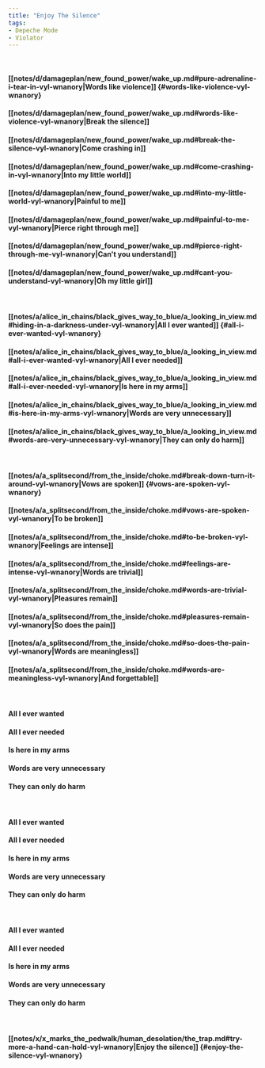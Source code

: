 ```yaml
---
title: "Enjoy The Silence"
tags:
- Depeche Mode
- Violator
---
```

&nbsp;
#### [[notes/d/damageplan/new_found_power/wake_up.md#pure-adrenaline-i-tear-in-vyl-wnanory|Words like violence]] {#words-like-violence-vyl-wnanory}
#### [[notes/d/damageplan/new_found_power/wake_up.md#words-like-violence-vyl-wnanory|Break the silence]]
#### [[notes/d/damageplan/new_found_power/wake_up.md#break-the-silence-vyl-wnanory|Come crashing in]]
#### [[notes/d/damageplan/new_found_power/wake_up.md#come-crashing-in-vyl-wnanory|Into my little world]]
#### [[notes/d/damageplan/new_found_power/wake_up.md#into-my-little-world-vyl-wnanory|Painful to me]]
#### [[notes/d/damageplan/new_found_power/wake_up.md#painful-to-me-vyl-wnanory|Pierce right through me]]
#### [[notes/d/damageplan/new_found_power/wake_up.md#pierce-right-through-me-vyl-wnanory|Can't you understand]]
#### [[notes/d/damageplan/new_found_power/wake_up.md#cant-you-understand-vyl-wnanory|Oh my little girl]]
&nbsp;
#### [[notes/a/alice_in_chains/black_gives_way_to_blue/a_looking_in_view.md#hiding-in-a-darkness-under-vyl-wnanory|All I ever wanted]] {#all-i-ever-wanted-vyl-wnanory}
#### [[notes/a/alice_in_chains/black_gives_way_to_blue/a_looking_in_view.md#all-i-ever-wanted-vyl-wnanory|All I ever needed]]
#### [[notes/a/alice_in_chains/black_gives_way_to_blue/a_looking_in_view.md#all-i-ever-needed-vyl-wnanory|Is here in my arms]]
#### [[notes/a/alice_in_chains/black_gives_way_to_blue/a_looking_in_view.md#is-here-in-my-arms-vyl-wnanory|Words are very unnecessary]]
#### [[notes/a/alice_in_chains/black_gives_way_to_blue/a_looking_in_view.md#words-are-very-unnecessary-vyl-wnanory|They can only do harm]]
&nbsp;
#### [[notes/a/a_splitsecond/from_the_inside/choke.md#break-down-turn-it-around-vyl-wnanory|Vows are spoken]] {#vows-are-spoken-vyl-wnanory}
#### [[notes/a/a_splitsecond/from_the_inside/choke.md#vows-are-spoken-vyl-wnanory|To be broken]]
#### [[notes/a/a_splitsecond/from_the_inside/choke.md#to-be-broken-vyl-wnanory|Feelings are intense]]
#### [[notes/a/a_splitsecond/from_the_inside/choke.md#feelings-are-intense-vyl-wnanory|Words are trivial]]
#### [[notes/a/a_splitsecond/from_the_inside/choke.md#words-are-trivial-vyl-wnanory|Pleasures remain]]
#### [[notes/a/a_splitsecond/from_the_inside/choke.md#pleasures-remain-vyl-wnanory|So does the pain]]
#### [[notes/a/a_splitsecond/from_the_inside/choke.md#so-does-the-pain-vyl-wnanory|Words are meaningless]]
#### [[notes/a/a_splitsecond/from_the_inside/choke.md#words-are-meaningless-vyl-wnanory|And forgettable]]
&nbsp;
#### All I ever wanted
#### All I ever needed
#### Is here in my arms
#### Words are very unnecessary
#### They can only do harm
&nbsp;
#### All I ever wanted
#### All I ever needed
#### Is here in my arms
#### Words are very unnecessary
#### They can only do harm
&nbsp;
#### All I ever wanted
#### All I ever needed
#### Is here in my arms
#### Words are very unnecessary
#### They can only do harm
&nbsp;
#### [[notes/x/x_marks_the_pedwalk/human_desolation/the_trap.md#try-more-a-hand-can-hold-vyl-wnanory|Enjoy the silence]] {#enjoy-the-silence-vyl-wnanory}

